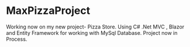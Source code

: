 # MaxPizzaProject
Working now on my new project- Pizza Store.
Using C# .Net MVC , Blazor and Entity Framework for working with MySql Database.
Project now in Process.
